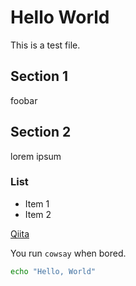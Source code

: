 # Hello World

This is a test file.

## Section 1
foobar
## Section 2
lorem ipsum

### List
- Item 1
- Item 2

[](https://qiita.com)
[Qiita](https://qiita.com)

You run `cowsay` when bored.

```bash
echo "Hello, World"
```
